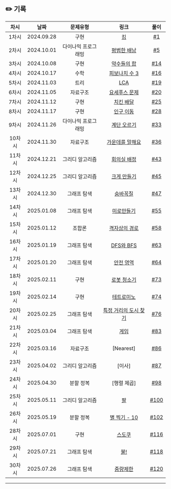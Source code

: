## ✏️ 기록   

| 차시 |    날짜    | 문제유형 | 링크 | 풀이 |
|:----:|:---------:|:----:|:-----:|:----:|
| 1차시 | 2024.09.28 |  구현  | [킹](https://www.acmicpc.net/problem/1063) | [#1](https://github.com/AlgoLeadMe/AlgoLeadMe-12/pull/1) |
| 2차시 | 2024.10.01 | 다이나믹 프로그래밍 | [평범한 배낭](https://www.acmicpc.net/problem/12865) | [#5](https://github.com/AlgoLeadMe/AlgoLeadMe-12/pull/5) |
| 3차시 | 2024.10.08 |  구현  | [약수들의 합](https://www.acmicpc.net/problem/9506) | [#14](https://github.com/AlgoLeadMe/AlgoLeadMe-12/pulls/14) |
| 4차시 | 2024.10.17 |  수학  | [피보나치 수 3](https://www.acmicpc.net/problem/2749) | [#16](https://github.com/AlgoLeadMe/AlgoLeadMe-12/pull/16) |
| 5차시 | 2024.11.03 |  트리  | [LCA](https://www.acmicpc.net/problem/11437) | [#19](https://github.com/AlgoLeadMe/AlgoLeadMe-12/pull/19) |
| 6차시 | 2024.11.05 |  자료구조  | [요세푸스 문제](https://www.acmicpc.net/problem/1158) | [#20](https://github.com/AlgoLeadMe/AlgoLeadMe-12/pull/20) |
| 7차시 | 2024.11.12 |  구현  | [치킨 배달](https://www.acmicpc.net/problem/15686) | [#25](https://github.com/AlgoLeadMe/AlgoLeadMe-12/pull/25) |
| 8차시 | 2024.11.17 |  구현  | [인구 이동](https://www.acmicpc.net/problem/16234) | [#28](https://github.com/AlgoLeadMe/AlgoLeadMe-12/pull/28) |
| 9차시 | 2024.11.26 | 다이나믹 프로그래밍 | [계단 오르기](https://www.acmicpc.net/problem/2579) | [#33](https://github.com/AlgoLeadMe/AlgoLeadMe-12/pull/33) |
| 10차시 | 2024.11.30 | 자료구조 | [가운데를 말해요](https://www.acmicpc.net/problem/1655) | [#36](https://github.com/AlgoLeadMe/AlgoLeadMe-12/pull/36) |
| 11차시 | 2024.12.21 | 그리디 알고리즘 | [회의실 배정](https://www.acmicpc.net/problem/1931) | [#43](https://github.com/AlgoLeadMe/AlgoLeadMe-12/pull/43) |
| 12차시 | 2024.12.25 | 그리디 알고리즘 | [크게 만들기](https://www.acmicpc.net/problem/2812) | [#45](https://github.com/AlgoLeadMe/AlgoLeadMe-12/pull/45) |
| 13차시 | 2024.12.30 | 그래프 탐색 | [숨바꼭질](https://www.acmicpc.net/problem/1697) | [#47](https://github.com/AlgoLeadMe/AlgoLeadMe-12/pull/47) |
| 14차시 | 2025.01.08 | 그래프 탐색 | [미로만들기](https://www.acmicpc.net/problem/2665) | [#55](https://github.com/AlgoLeadMe/AlgoLeadMe-12/pull/55) |
| 15차시 | 2025.01.12 | 조합론 | [격자상의 경로](https://www.acmicpc.net/problem/10164) | [#58](https://github.com/AlgoLeadMe/AlgoLeadMe-12/pull/58) |
| 16차시 | 2025.01.19 | 그래프 탐색 | [DFS와 BFS](https://www.acmicpc.net/problem/1260) | [#63](https://github.com/AlgoLeadMe/AlgoLeadMe-12/pull/63) |
| 17차시 | 2025.01.20 | 그래프 탐색 | [안전 영역](https://www.acmicpc.net/problem/2468) | [#64](https://github.com/AlgoLeadMe/AlgoLeadMe-12/pull/64) |
| 18차시 | 2025.02.11 | 구현 | [로봇 청소기](https://www.acmicpc.net/problem/14503) | [#73](github.com/AlgoLeadMe/AlgoLeadMe-12/pull/73) |
| 19차시 | 2025.02.14 | 구현 | [테트로미노](https://www.acmicpc.net/problem/14500) | [#74](https://github.com/AlgoLeadMe/AlgoLeadMe-12/pull/74) |
| 20차시 | 2025.02.25 | 그래프 탐색 | [특정 거리의 도시 찾기](https://www.acmicpc.net/problem/18352) | [#76](https://github.com/AlgoLeadMe/AlgoLeadMe-12/pull/76) |
| 21차시 | 2025.03.04 | 그래프 탐색 | [게임](https://www.acmicpc.net/problem/1584) | [#83](https://github.com/AlgoLeadMe/AlgoLeadMe-12/pull/83) |
| 22차시 | 2025.03.16 | 자료구조 | [Nearest] | [#86](https://github.com/AlgoLeadMe/AlgoLeadMe-12/pull/86) |
| 23차시 | 2025.04.02 | 그리디 알고리즘 | [이사] | [#87](https://github.com/AlgoLeadMe/AlgoLeadMe-12/pull/91) |
| 24차시 | 2025.04.30 | 분할 정복 | [행렬 제곱] | [#98](https://github.com/AlgoLeadMe/AlgoLeadMe-12/pull/98) |
| 25차시 | 2025.05.11 | 그리디 알고리즘 | [팔](https://www.acmicpc.net/problem/1105) | [#100](https://github.com/AlgoLeadMe/AlgoLeadMe-12/pull/100) |
| 26차시 | 2025.05.19 | 분할 정복 | [별 찍기 - 10](https://www.acmicpc.net/problem/2447) | [#102](https://github.com/AlgoLeadMe/AlgoLeadMe-12/pull/102) |
| 28차시 | 2025.07.01 | 구현 | [스도쿠](https://www.acmicpc.net/problem/2580) |[#116](https://github.com/AlgoLeadMe/AlgoLeadMe-12/pull/116) |
| 29차시 | 2025.07.21 | 그래프 탐색 | [불!](https://www.acmicpc.net/problem/4179) |[#118](https://github.com/AlgoLeadMe/AlgoLeadMe-12/pull/118) |
| 30차시 | 2025.07.26 | 그래프 탐색 | [중량제한](https://www.acmicpc.net/problem/1939) |[#120](https://github.com/AlgoLeadMe/AlgoLeadMe-12/pull/120) |
---
